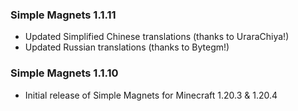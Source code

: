 ### Simple Magnets 1.1.11
- Updated Simplified Chinese translations (thanks to UraraChiya!)
- Updated Russian translations (thanks to Bytegm!)

### Simple Magnets 1.1.10
- Initial release of Simple Magnets for Minecraft 1.20.3 & 1.20.4
